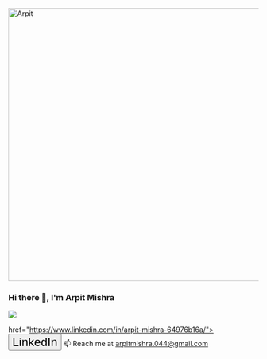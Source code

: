 <img src="https://i.imgur.com/EWMhlWD.jpg" alt="Arpit" width="850" height="550">


### Hi there 👋, I'm Arpit Mishra
![](https://komarev.com/ghpvc/?username=arpit044)
      
<a>href="https://www.linkedin.com/in/arpit-mishra-64976b16a/"><button style="font-size:24px"> LinkedIn <i class="fab fa-linkedin-in"></i></button></i></a>
📫 Reach me at arpitmishra.044@gmail.com





